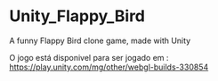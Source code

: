 # Unity_Flappy_Bird
 A funny Flappy Bird clone game, made with Unity

O jogo está disponivel para ser jogado em :
https://play.unity.com/mg/other/webgl-builds-330854
